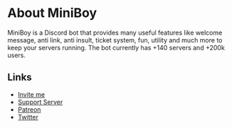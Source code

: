 # About MiniBoy
MiniBoy is a Discord bot that provides many useful features like welcome message, anti link, anti insult, ticket system, fun, utility and much more to keep your servers running.
The bot currently has +140 servers and +200k users.

## Links

* [Invite me](https://dsc.gg/miniboy)
* [Support Server](https://discord.gg/gG3DnUfj6E)
* [Patreon](https://www.patreon.com/MiniBoy)
* [Twitter](https://twitter.com/MiniBoy_Bot)

